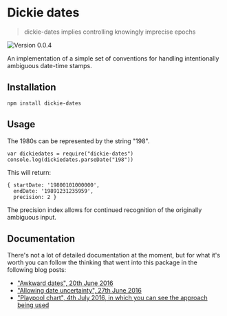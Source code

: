 # Dickie dates

> dickie-dates implies controlling knowingly imprecise epochs

![Version 0.0.4](https://img.shields.io/badge/version-0.0.4-gray.svg)

An implementation of a simple set of conventions for handling intentionally ambiguous date-time stamps.

## Installation

	npm install dickie-dates

## Usage

The 1980s can be represented by the string "198".

	var dickiedates = require("dickie-dates")
	console.log(dickiedates.parseDate("198"))

This will return:

	{ startDate: '19800101000000',
	  endDate: '19891231235959',
	  precision: 2 }

The precision index allows for continued recognition of the originally ambiguous input.

## Documentation

There's not a lot of detailed documentation at the moment, but for what it's worth you can follow the thinking that went into this package in the following blog posts:

 - ["Awkward dates", 20th June 2016](http://guypursey.com/blog/201606201000-awkward-dates)
 - ["Allowing date uncertainty", 27th June 2016](http://guypursey.com/blog/201606271030-allowing-date-uncertainty)
 - ["Playpool chart", 4th July 2016, in which you can see the approach being used](http://guypursey.com/blog/201607042300-playpool-chart)
